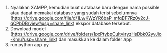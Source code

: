 1. Nyalakan XAMPP, kemudian buat database baru dengan nama possible
atau dapat memakai database yang sudah terisi sebelumnya (https://drive.google.com/file/d/1LwKWzYR6baP_mfqEF7Rz0y2cJ-qCPbDB/view?usp=share_link)
ekspor database tersebut.
2. Download model (https://drive.google.com/drive/folders/1pxPtybpCuItviryzHsDbk02yvJio-Kmu?usp=share_link) 
dan masukkan ke dalam folder app
3. run python app.py